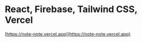 # React, Firebase, Tailwind CSS, Vercel

[https://note-note.vercel.app](https://note-note.vercel.app)
